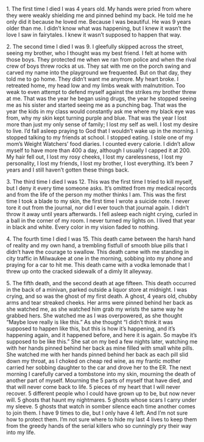 1\. The first time I died I was 4 years old. My hands were pried from where they were weakly shielding me and pinned behind my back. He told me he only did it because he loved me. Because I was beautiful. He was 9 years older than me. I didn’t know what was happening, but I knew it wasn’t the love I saw in fairytales. I knew it wasn’t supposed to happen that way.


2\. The second time I died I was 9. I gleefully skipped across the street, seeing my brother, who I thought was my best friend. I felt at home with those boys. They protected me when we ran from police and when the rival crew of boys threw rocks at us. They sat with me on the porch swing and carved my name into the playground we frequented. But on that day, they told me to go home. They didn’t want me anymore. My heart broke. I retreated home, my head low and my limbs weak with malnutrition. Too weak to even attempt to defend myself against the strikes my brother threw at me. That was the year he began using drugs, the year he stopped seeing me as his sister and started seeing me as a punching bag. That was the year the kids in my class would constantly ask me where my black eye was from, why my skin kept turning purple and blue. That was the year I lost more than just my only sense of family; I lost my self as well. I lost my desire to live. I’d fall asleep praying to God that I wouldn’t wake up in the morning. I stopped talking to my friends at school. I stopped eating. I stole one of my mom’s Weight Watchers’ food diaries. I counted every calorie. I didn’t allow myself to have more than 400 a day, although I usually I capped it at 200. My hair fell out, I lost my rosy cheeks, I lost my carelessness, I lost my personality, I lost my friends, I lost my brother, I lost everything. It’s been 7 years and I still haven’t gotten these things back.



3\. The third time I died I was 12. This was the first time I tried to kill myself, but I deny it every time someone asks. It’s omitted from my medical records and from the life of the person my mother thinks I am. This was the first time I took a blade to my skin, the first time I wrote a suicide note. I never tore it out from the journal, nor did I ever touch that journal again. I didn’t throw it away until years afterwards. I fell asleep each night crying, curled in a ball in the corner of my room. I never turned my lights on. I lived that year in black and white. Every color in my vision faded to nothing.



4\. The fourth time I died I was 15. This death came between the harsh hand of reality and my own hand, a trembling fistfull of smooth blue pills that I didn’t have the courage to swallow. This death came with me standing in city traffic in Milwaukee at one in the morning, sobbing into my phone and praying for a car to hit me. This death came with a vodka lemonade that I threw up onto the cracked sidewalk of a dimly lit alleyway.



5\. The fifth death, and the second death at age fifteen. This death occurred in the back of a minivan, parked outside a liquor store at midnight. I was crying, and so was the ghost of my first death. A ghost, 4 years old, chubby arms and tear streaked cheeks. Her arms were pinned behind her back as she watched me, as she watched him grab my wrists the same way he grabbed hers. She watched me as I was overpowered, as she thought “Maybe love really is like this.” As she thought “I didn’t think it was supposed to happen like this, but this is how it’s happening, and it’s happening again, and it happened before, and here it is again. So maybe it’s supposed to be like this.” She sat on my bed a few nights later, watching me with her hands pinned behind her back as mine filled with small white pills. She watched me with her hands pinned behind her back as each pill slid down my throat, as I choked on cheap red wine, as my frantic mother carried her sobbing daughter to the car and drove her to the ER. The next morning I carefully carved a tombstone into my skin, mourning the death of another part of myself. Mourning the 5 parts of myself that have died, and that will never come back to life. 5 pieces of my heart that I will never recover. 5 different people who I could have grown up to be, but now never will. 5 ghosts that haunt my nightmares. 5 ghosts whose scars I carry under my sleeve. 5 ghosts that watch in somber silence each time another comes to join them. I have 9 times to die, but I only have 4 left. And I’m not sure how to protect them. I’m not sure where to hide my last 4 lives to keep them from the greedy hands of the serial killers who so cunningly pry their way into my life.